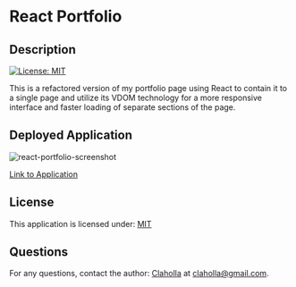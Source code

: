 
  # React Portfolio
  
  ## Description
  [![License: MIT](https://img.shields.io/badge/License-MIT-yellow.svg)](https://opensource.org/licenses/MIT)
  
  This is a refactored version of my portfolio page using React to contain it to a single page and utilize its VDOM technology for a more responsive interface and faster loading of separate sections of the page.
  

  ## Deployed Application
  
  ![react-portfolio-screenshot](https://user-images.githubusercontent.com/80665978/134790887-59497d1a-8f3c-4535-acd2-8cfa7169ebf1.png)

  [Link to Application](https://claholla.github.io/react-portfolio/)

  ## License

  This application is licensed under: [MIT](https://opensource.org/licenses/MIT)

  ## Questions

  For any questions, contact the author: [Claholla](https://www.github.com/Claholla) at claholla@gmail.com.

  
